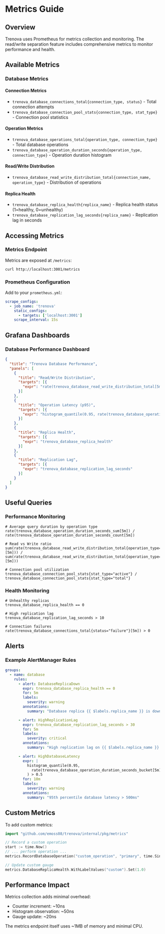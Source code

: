 # Metrics Guide

## Overview

Trenova uses Prometheus for metrics collection and monitoring. The read/write separation feature includes comprehensive metrics to monitor performance and health.

## Available Metrics

### Database Metrics

#### Connection Metrics

- `trenova_database_connections_total{connection_type, status}` - Total connection attempts
- `trenova_database_connection_pool_stats{connection_type, stat_type}` - Connection pool statistics

#### Operation Metrics

- `trenova_database_operations_total{operation_type, connection_type}` - Total database operations
- `trenova_database_operation_duration_seconds{operation_type, connection_type}` - Operation duration histogram

#### Read/Write Distribution

- `trenova_database_read_write_distribution_total{connection_name, operation_type}` - Distribution of operations

#### Replica Health

- `trenova_database_replica_health{replica_name}` - Replica health status (1=healthy, 0=unhealthy)
- `trenova_database_replication_lag_seconds{replica_name}` - Replication lag in seconds

## Accessing Metrics

### Metrics Endpoint

Metrics are exposed at `/metrics`:

```bash
curl http://localhost:3001/metrics
```

### Prometheus Configuration

Add to your `prometheus.yml`:

```yaml
scrape_configs:
  - job_name: 'trenova'
    static_configs:
      - targets: ['localhost:3001']
    scrape_interval: 15s
```

## Grafana Dashboards

### Database Performance Dashboard

```json
{
  "title": "Trenova Database Performance",
  "panels": [
    {
      "title": "Read/Write Distribution",
      "targets": [{
        "expr": "rate(trenova_database_read_write_distribution_total[5m])"
      }]
    },
    {
      "title": "Operation Latency (p95)",
      "targets": [{
        "expr": "histogram_quantile(0.95, rate(trenova_database_operation_duration_seconds_bucket[5m]))"
      }]
    },
    {
      "title": "Replica Health",
      "targets": [{
        "expr": "trenova_database_replica_health"
      }]
    },
    {
      "title": "Replication Lag",
      "targets": [{
        "expr": "trenova_database_replication_lag_seconds"
      }]
    }
  ]
}
```

## Useful Queries

### Performance Monitoring

```promql
# Average query duration by operation type
rate(trenova_database_operation_duration_seconds_sum[5m]) / 
rate(trenova_database_operation_duration_seconds_count[5m])

# Read vs Write ratio
sum(rate(trenova_database_read_write_distribution_total{operation_type="read"}[5m])) /
sum(rate(trenova_database_read_write_distribution_total{operation_type="write"}[5m]))

# Connection pool utilization
trenova_database_connection_pool_stats{stat_type="active"} / 
trenova_database_connection_pool_stats{stat_type="total"}
```

### Health Monitoring

```promql
# Unhealthy replicas
trenova_database_replica_health == 0

# High replication lag
trenova_database_replication_lag_seconds > 10

# Connection failures
rate(trenova_database_connections_total{status="failure"}[5m]) > 0
```

## Alerts

### Example AlertManager Rules

```yaml
groups:
  - name: database
    rules:
      - alert: DatabaseReplicaDown
        expr: trenova_database_replica_health == 0
        for: 5m
        labels:
          severity: warning
        annotations:
          summary: "Database replica {{ $labels.replica_name }} is down"

      - alert: HighReplicationLag
        expr: trenova_database_replication_lag_seconds > 30
        for: 5m
        labels:
          severity: critical
        annotations:
          summary: "High replication lag on {{ $labels.replica_name }}: {{ $value }}s"

      - alert: HighDatabaseLatency
        expr: |
          histogram_quantile(0.95, 
            rate(trenova_database_operation_duration_seconds_bucket[5m])
          ) > 0.5
        for: 10m
        labels:
          severity: warning
        annotations:
          summary: "95th percentile database latency > 500ms"
```

## Custom Metrics

To add custom metrics:

```go
import "github.com/emoss08/trenova/internal/pkg/metrics"

// Record a custom operation
start := time.Now()
// ... perform operation ...
metrics.RecordDatabaseOperation("custom_operation", "primary", time.Since(start))

// Update custom gauge
metrics.DatabaseReplicaHealth.WithLabelValues("custom").Set(1.0)
```

## Performance Impact

Metrics collection adds minimal overhead:

- Counter increment: ~10ns
- Histogram observation: ~50ns
- Gauge update: ~20ns

The metrics endpoint itself uses ~1MB of memory and minimal CPU.
